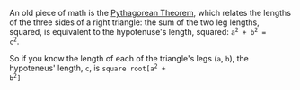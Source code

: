 An old piece of math is the [Pythagorean Theorem](http://en.wikipedia.org/wiki/Pythagorean_theorem), which relates the lengths of the three sides of a right triangle: the sum of the two leg lengths, squared, is equivalent to the hypotenuse's length, squared: <code>a<sup>2</sup> + b<sup>2</sup> = c<sup>2</sup></code>.

So if you know the length of each of the triangle's legs (`a`, `b`), the hypoteneus' length, `c`, is <code>square root[a<sup>2</sup> + b<sup>2</sup>]</code>